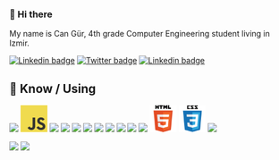### 👋 Hi there
My name is Can Gür, 4th grade Computer Engineering student living in Izmir.

[![Linkedin badge](https://img.shields.io/badge/cangur-0654a7?style=for-the-badge&logo=linkedin&logoColor=white)](https://www.linkedin.com/in/cangur/)
[![Twitter badge](https://img.shields.io/badge/CodeEmAll-228dff?style=for-the-badge&logo=twitter&logoColor=white)](https://www.twitter.com/CodeEmAll/)
[![Linkedin badge](https://img.shields.io/badge/cvngur-cd486b?style=for-the-badge&logo=instagram&logoColor=white)](https://www.instagram.com/cvngur/)

## 🧠 Know / Using

<img src="https://www.vectorlogo.zone/logos/python/python-icon.svg" height=48/> <img src="https://raw.githubusercontent.com/github/explore/master/topics/javascript/javascript.png" height=48/> <img src="https://www.vectorlogo.zone/logos/java/java-icon.svg" height=48/> <img src="https://www.vectorlogo.zone/logos/golang/golang-official.svg" height=32/> <img src="https://www.vectorlogo.zone/logos/php/php-horizontal.svg" height=40/> <img height=48 src="https://www.vectorlogo.zone/logos/postgresql/postgresql-icon.svg">  <img height=32 src="https://www.vectorlogo.zone/logos/mysql/mysql-official.svg"> <img src="https://www.vectorlogo.zone/logos/djangoproject/djangoproject-ar21.svg" height=32/> <img src="https://www.vectorlogo.zone/logos/reactjs/reactjs-icon.svg" height=48/> <img src="https://www.vectorlogo.zone/logos/laravel/laravel-icon.svg" height=48/> <img src="https://www.vectorlogo.zone/logos/springio/springio-icon.svg" height=48/> <img src="https://raw.githubusercontent.com/github/explore/master/topics/html/html.png" height=48/> <img src="https://raw.githubusercontent.com/github/explore/master/topics/css/css.png" height=48/> <img src="https://www.vectorlogo.zone/logos/wordpress/wordpress-icon.svg" height=48/> 

<div>
<img src="https://github-readme-stats.vercel.app/api/top-langs/?username=cvngur&layout=compact&theme=vision-friendly-dark">
<img src="https://github-readme-stats.vercel.app/api?username=cvngur&count_private=true&show_icons=true&theme=vision-friendly-dark">
</div>
